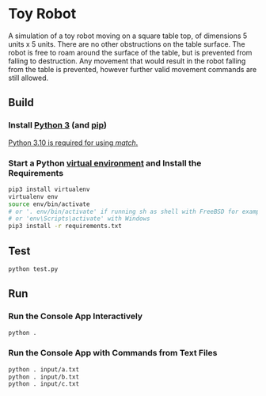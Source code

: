 # Toy Robot

A simulation of a toy robot moving on a square table top, of dimensions 5 units x 5 units. There are no other obstructions on the table surface. The robot is free to roam around the surface of the table, but is prevented from falling to destruction. Any movement that would result in the robot falling from the table is prevented,
however further valid movement commands are still allowed.

## Build

### Install [Python 3](https://www.python.org/) (and [pip](http://www.pip-installer.org))

[Python 3.10 is required for using *match*.](https://medium.com/short-bits/python-3-10-match-a-new-way-to-find-patterns-8452d1460407) 

### Start a Python [virtual environment](https://virtualenv.pypa.io/en/latest/) and Install the Requirements

```sh
pip3 install virtualenv
virtualenv env
source env/bin/activate
# or '. env/bin/activate' if running sh as shell with FreeBSD for example
# or 'env\Scripts\activate' with Windows
pip3 install -r requirements.txt
```

## Test

```sh
python test.py
```

## Run

### Run the Console App Interactively

```sh
python .
```

### Run the Console App with Commands from Text Files

```sh
python . input/a.txt
python . input/b.txt
python . input/c.txt
```
